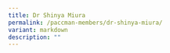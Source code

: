 ```yaml
---
title: Dr Shinya Miura
permalink: /paccman-members/dr-shinya-miura/
variant: markdown
description: ""
---
```

